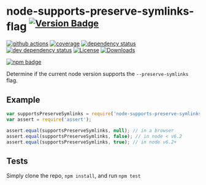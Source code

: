 # node-supports-preserve-symlinks-flag <sup>[![Version Badge][npm-version-svg]][package-url]</sup>

[![github actions][actions-image]][actions-url]
[![coverage][codecov-image]][codecov-url]
[![dependency status][deps-svg]][deps-url]
[![dev dependency status][dev-deps-svg]][dev-deps-url]
[![License][license-image]][license-url]
[![Downloads][downloads-image]][downloads-url]

[![npm badge][npm-badge-png]][package-url]

Determine if the current node version supports the `--preserve-symlinks` flag.

## Example

```js
var supportsPreserveSymlinks = require('node-supports-preserve-symlinks-flag');
var assert = require('assert');

assert.equal(supportsPreserveSymlinks, null); // in a browser
assert.equal(supportsPreserveSymlinks, false); // in node < v6.2
assert.equal(supportsPreserveSymlinks, true); // in node v6.2+
```

## Tests

Simply clone the repo, `npm install`, and run `npm test`

[package-url]: https://npmjs.org/package/node-supports-preserve-symlinks-flag

[npm-version-svg]: https://versionbadg.es/inspect-js/node-supports-preserve-symlinks-flag.svg

[deps-svg]: https://david-dm.org/inspect-js/node-supports-preserve-symlinks-flag.svg

[deps-url]: https://david-dm.org/inspect-js/node-supports-preserve-symlinks-flag

[dev-deps-svg]: https://david-dm.org/inspect-js/node-supports-preserve-symlinks-flag/dev-status.svg

[dev-deps-url]: https://david-dm.org/inspect-js/node-supports-preserve-symlinks-flag#info=devDependencies

[npm-badge-png]: https://nodei.co/npm/node-supports-preserve-symlinks-flag.png?downloads=true&stars=true

[license-image]: https://img.shields.io/npm/l/node-supports-preserve-symlinks-flag.svg

[license-url]: LICENSE

[downloads-image]: https://img.shields.io/npm/dm/node-supports-preserve-symlinks-flag.svg

[downloads-url]: https://npm-stat.com/charts.html?package=node-supports-preserve-symlinks-flag

[codecov-image]: https://codecov.io/gh/inspect-js/node-supports-preserve-symlinks-flag/branch/main/graphs/badge.svg

[codecov-url]: https://app.codecov.io/gh/inspect-js/node-supports-preserve-symlinks-flag/

[actions-image]: https://img.shields.io/endpoint?url=https://github-actions-badge-u3jn4tfpocch.runkit.sh/inspect-js/node-supports-preserve-symlinks-flag

[actions-url]: https://github.com/inspect-js/node-supports-preserve-symlinks-flag/actions

